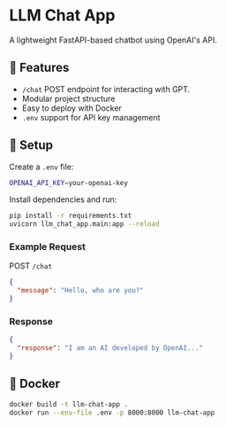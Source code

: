 # LLM Chat App

A lightweight FastAPI-based chatbot using OpenAI's API.

## 🚀 Features
- `/chat` POST endpoint for interacting with GPT.
- Modular project structure
- Easy to deploy with Docker
- `.env` support for API key management

## 🔧 Setup

Create a `.env` file:
```bash
OPENAI_API_KEY=your-openai-key
```

Install dependencies and run:
```bash
pip install -r requirements.txt
uvicorn llm_chat_app.main:app --reload
```

### Example Request
POST `/chat`
```json
{
  "message": "Hello, who are you?"
}
```

### Response
```json
{
  "response": "I am an AI developed by OpenAI..."
}
```

## 🐳 Docker
```bash
docker build -t llm-chat-app .
docker run --env-file .env -p 8000:8000 llm-chat-app
```
